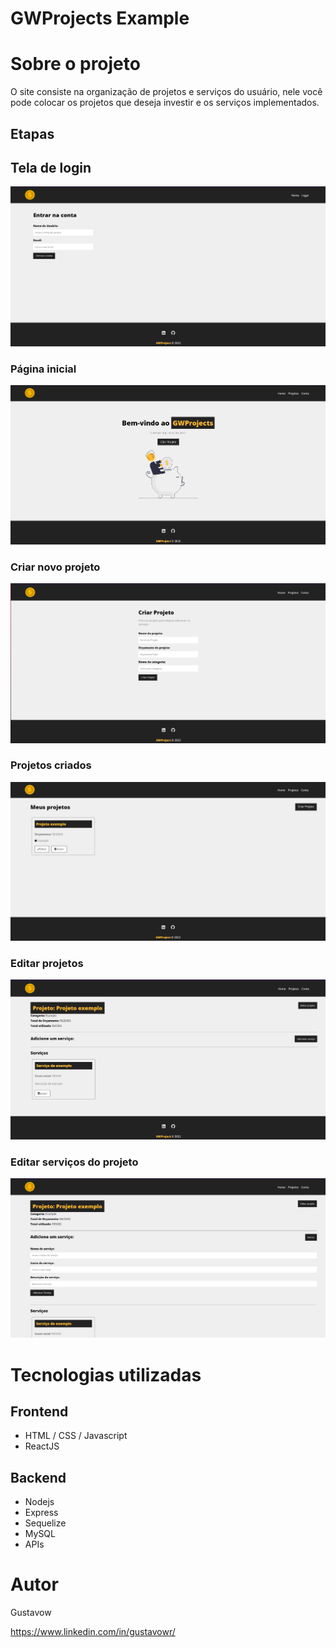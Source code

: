 # GWProjects Example
 
# Sobre o projeto

O site consiste na organização de projetos e serviços do usuário, nele você pode colocar os projetos que deseja investir e os serviços implementados.
 
## Etapas
## Tela de login
![Login](https://github.com/Gustavow1/GWProjects-Example/blob/main/assets/Login.png)
### Página inicial
![Home](https://github.com/Gustavow1/GWProjects-Example/blob/main/assets/Home.png)
### Criar novo projeto
![NewProject](https://github.com/Gustavow1/GWProjects-Example/blob/main/assets/NewProject.png)
### Projetos criados
![Projects](https://github.com/Gustavow1/GWProjects-Example/blob/main/assets/Projects.png)
### Editar projetos
![EditProject](https://github.com/Gustavow1/GWProjects-Example/blob/main/assets/EditProject.png)
### Editar serviços do projeto
![EditProjectService](https://github.com/Gustavow1/GWProjects-Example/blob/main/assets/EditProjectService.png)

# Tecnologias utilizadas
## Frontend
- HTML / CSS / Javascript
- ReactJS
## Backend
- Nodejs
- Express
- Sequelize
- MySQL
- APIs

# Autor

Gustavow

https://www.linkedin.com/in/gustavowr/
